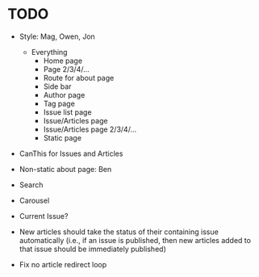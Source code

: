 TODO
====

- Style: Mag, Owen, Jon
  + Everything
    - Home page
    - Page 2/3/4/...
    - Route for about page
    - Side bar
    - Author page
    - Tag page
    - Issue list page
    - Issue/Articles page
    - Issue/Articles page 2/3/4/...
    - Static page

- CanThis for Issues and Articles
- Non-static about page: Ben
- Search
- Carousel
- Current Issue?

- New articles should take the status of their containing issue automatically
  (i.e., if an issue is published, then new articles added to that issue
   should be immediately published)

- Fix no article redirect loop
